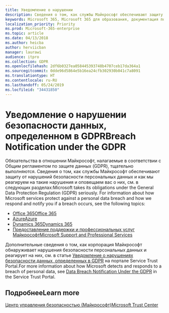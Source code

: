 ```yaml
---
title: Уведомление о нарушении
description: Сведения о том, как службы Майкрософт обеспечивают защиту от нарушений безопасности персональных данных и как корпорация Майкрософт реагирует на такие нарушения и оповещает вас о них.
keywords: Microsoft 365, Microsoft 365 для образования, документация по Microsoft 365, GDPR
localization_priority: Priority
ms.prod: Microsoft-365-enterprise
ms.topic: article
ms.date: 04/13/2018
ms.author: heicba
author: herviicban
manager: laurawi
audience: itpro
ms.collection: GDPR
ms.openlocfilehash: 2df6b0327ea058445393748b4707ceb17da364a1
ms.sourcegitcommit: 0dde96d5864e5b16ea24cfb302930b041c7a8091
ms.translationtype: HT
ms.contentlocale: ru-RU
ms.lasthandoff: 05/24/2019
ms.locfileid: "34431850"
---
```

# <a name="breach-notification-under-the-gdpr"></a><span data-ttu-id="be3de-104">Уведомление о нарушении безопасности данных, определенном в GDPR</span><span class="sxs-lookup"><span data-stu-id="be3de-104">Breach Notification under the GDPR</span></span>

<span data-ttu-id="be3de-p101">Обязательства в отношении Майкрософт, налагаемые в соответствии с Общим регламентом по защите данных (GDPR), тщательно выполняются. Сведения о том, как службы Майкрософт обеспечивают защиту от нарушений безопасности персональных данных и как мы реагируем на такие нарушения и оповещаем вас о них, см. в следующих разделах:</span><span class="sxs-lookup"><span data-stu-id="be3de-p101">Microsoft takes its obligations under the General Data Protection Regulation (GDPR) seriously. For information about how Microsoft services protect against a personal data breach and how we respond and notify you if a breach occurs, see the following topics:</span></span>

- [<span data-ttu-id="be3de-107">Office 365</span><span class="sxs-lookup"><span data-stu-id="be3de-107">Office 365</span></span>](gdpr-breach-Office365.md) 
- [<span data-ttu-id="be3de-108">Azure</span><span class="sxs-lookup"><span data-stu-id="be3de-108">Azure</span></span>](gdpr-breach-Azure.md)
- [<span data-ttu-id="be3de-109">Dynamics 365</span><span class="sxs-lookup"><span data-stu-id="be3de-109">Dynamics 365</span></span>](gdpr-breach-Dynamics365.md)
- [<span data-ttu-id="be3de-110">Предоставление поддержки и профессиональных услуг Майкрософт</span><span class="sxs-lookup"><span data-stu-id="be3de-110">Microsoft Support and Professional Services</span></span>](gdpr-breach-Microsoft-Support-Professional-Services.md)

<span data-ttu-id="be3de-111">Дополнительные сведения о том, как корпорация Майкрософт обнаруживает нарушения безопасности персональных данных и реагирует на них, см. в статье [Уведомление о нарушениях безопасности данных, определенных в GDPR](https://servicetrust.microsoft.com/ViewPage/GDPRBreach) на портале Service Trust Portal.</span><span class="sxs-lookup"><span data-stu-id="be3de-111">For more information about how Microsoft detects and responds to a breach of personal data, see [Data Breach Notification Under the GDPR](https://servicetrust.microsoft.com/ViewPage/GDPRBreach) in the Service Trust Portal.</span></span>

## <a name="learn-more"></a><span data-ttu-id="be3de-112">Подробнее</span><span class="sxs-lookup"><span data-stu-id="be3de-112">Learn more</span></span>

[<span data-ttu-id="be3de-113">Центр управления безопасностью (Майкрософт)</span><span class="sxs-lookup"><span data-stu-id="be3de-113">Microsoft Trust Center</span></span>](https://www.microsoft.com/TrustCenter/Privacy/gdpr/default.aspx)



